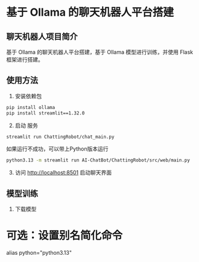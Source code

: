 # 基于 Ollama 的聊天机器人平台搭建

## 聊天机器人项目简介

基于 Ollama 的聊天机器人平台搭建，基于 Ollama 模型进行训练，并使用 Flask 框架进行搭建。

## 使用方法

1. 安装依赖包

```bash
pip install ollama
pip install streamlit==1.32.0
```

2. 启动 服务

```bash
streamlit run ChattingRobot/chat_main.py
```

如果运行不成功，可以带上Python版本运行

```bash
python3.13 -m streamlit run AI-ChatBot/ChattingRobot/src/web/main.py
```

3. 访问 <http://localhost:8501> 启动聊天界面

## 模型训练

1. 下载模型

# 可选：设置别名简化命令

alias python="python3.13"
